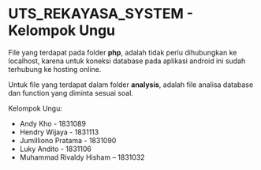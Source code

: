 # UTS_REKAYASA_SYSTEM - Kelompok Ungu

File yang terdapat pada folder **php**, adalah  tidak perlu dihubungkan ke localhost, karena untuk koneksi database pada aplikasi android ini sudah terhubung ke hosting online.

Untuk file yang terdapat dalam folder **analysis**, adalah file analisa database dan function yang diminta sesuai soal.

Kelompok Ungu:
- Andy Kho - 1831089
- Hendry Wijaya - 1831113
- Jumilliono Pratama - 1831090
- Luky Andito - 1831106
- Muhammad Rivaldy Hisham – 1831032
